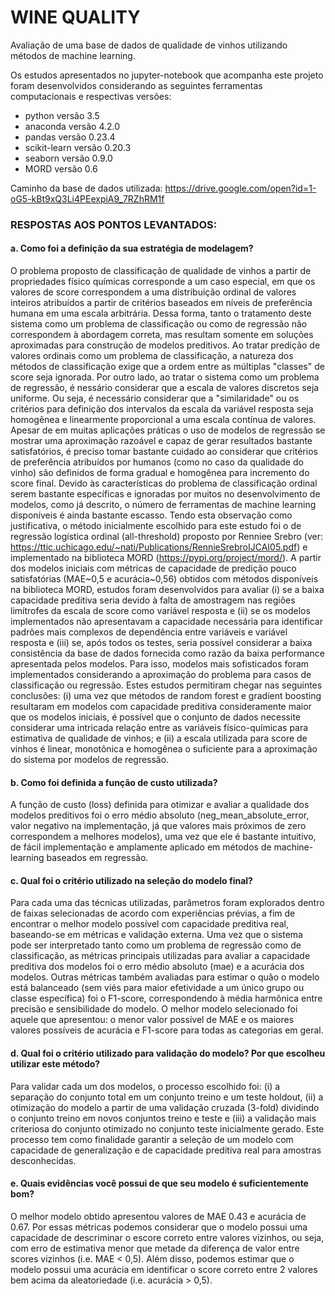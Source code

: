 # WINE QUALITY
Avaliação de uma base de dados de qualidade de vinhos utilizando métodos de machine learning.

Os estudos apresentados no jupyter-notebook que acompanha este projeto foram desenvolvidos considerando as seguintes ferramentas computacionais e respectivas versões:

- python versão 3.5
- anaconda versão 4.2.0
- pandas versão 0.23.4
- scikit-learn versão 0.20.3
- seaborn versão 0.9.0
- MORD versão 0.6

Caminho da base de dados utilizada: https://drive.google.com/open?id=1-oG5-kBt9xQ3Li4PEexpiA9_7RZhRM1f

### RESPOSTAS AOS PONTOS LEVANTADOS:

#### a. Como foi a definição da sua estratégia de modelagem?

O problema proposto de classificação de qualidade de vinhos a partir de propriedades físico químicas corresponde a um caso especial, em que os valores de score correspondem a uma distribuição ordinal de valores inteiros atribuídos a partir de critérios baseados em níveis de preferência humana em uma escala arbitrária. Dessa forma, tanto o tratamento deste sistema como um problema de classificação ou como de regressão não correspondem à abordagem correta, mas resultam somente em soluções aproximadas para construção de modelos preditivos. Ao tratar predição de valores ordinais como um problema de classificação, a natureza dos métodos de classificação exige que a ordem entre as múltiplas "classes" de score seja ignorada. Por outro lado, ao tratar o sistema como um problema de regressão, é nessário considerar que a escala de valores discretos seja uniforme. Ou seja, é necessário considerar que a "similaridade" ou os critérios para definição dos intervalos da escala da variável resposta seja homogênea e linearmente proporcional a uma escala contínua de valores. Apesar de em muitas aplicações práticas o uso de modelos de regressão se mostrar uma aproximação razoável e capaz de gerar resultados bastante satisfatórios, é preciso tomar bastante cuidado ao considerar que critérios de preferência atribuídos por humanos (como no caso da qualidade do vinho) são definidos de forma gradual e homogênea para incremento do score final.
Devido às características do problema de classificação ordinal serem bastante específicas e ignoradas por muitos no desenvolvimento de modelos, como já descrito, o número de ferramentas de machine learning disponíveis é ainda bastante escasso. Tendo esta observação como justificativa, o método inicialmente escolhido para este estudo foi o de regressão logística ordinal (all-threshold) proposto por Renniee Srebro (ver: https://ttic.uchicago.edu/~nati/Publications/RennieSrebroIJCAI05.pdf) e implementado na biblioteca MORD (https://pypi.org/project/mord/).
A partir dos modelos iniciais com métricas de capacidade de predição pouco satisfatórias (MAE~0,5 e acurácia~0,56) obtidos com métodos   disponíveis na biblioteca MORD, estudos foram desenvolvidos para avaliar (i) se a baixa capacidade preditiva seria devido à falta de amostragem nas regiões limítrofes da escala de score como variável resposta e (ii) se os modelos implementados não apresentavam a capacidade necessária para identificar padrões mais complexos de dependência entre variáveis e variável resposta e (iii) se, após todos os testes, seria possível considerar a baixa consistência da base de dados fornecida como razão da baixa performance apresentada pelos modelos.
Para isso, modelos mais sofisticados foram implementados considerando a aproximação do problema para casos de classificação ou regressão.
Estes estudos permitiram chegar nas seguintes conclusões: (i) uma vez que métodos de random forest e gradient boosting resultaram em modelos com capacidade preditiva consideramente maior que os modelos iniciais, é possível que o conjunto de dados necessite considerar uma intricada relação entre as variáveis físico-químicas para estimativa de qualidade de vinhos; e (ii) a escala utilizada para score de vinhos é linear, monotônica e homogênea o suficiente para a aproximação do sistema por modelos de regressão.

#### b. Como foi definida a função de custo utilizada?

A função de custo (loss) definida para otimizar e avaliar a qualidade dos modelos preditivos foi o erro médio absoluto (neg_mean_absolute_error, valor negativo na implementação, já que valores mais próximos de zero correspondem a melhores modelos), uma vez que ele é bastante intuitivo, de fácil implementação e amplamente aplicado em métodos de machine-learning baseados em regressão.

#### c. Qual foi o critério utilizado na seleção do modelo final?

Para cada uma das técnicas utilizadas, parâmetros foram explorados dentro de faixas selecionadas de acordo com experiências prévias, a fim de encontrar o melhor modelo possível com capacidade preditiva real, baseando-se em métricas e validação externa. Uma vez que o sistema pode ser interpretado tanto como um problema de regressão como de classificação, as métricas principais utilizadas para avaliar a capacidade preditiva dos modelos foi o erro médio absoluto (mae) e a acurácia dos modelos. Outras métricas também avaliadas para estimar o quão o modelo está balanceado (sem viés para maior efetividade a um único grupo ou classe específica) foi o F1-score, correspondendo à média harmônica entre precisão e sensibilidade do modelo. O melhor modelo selecionado foi aquele que apresentou: o menor valor possível de MAE e os maiores valores possíveis de acurácia e F1-score para todas as categorias em geral.

#### d. Qual foi o critério utilizado para validação do modelo? Por que escolheu utilizar este método?

Para validar cada um dos modelos, o processo escolhido foi: (i) a separação do conjunto total em um conjunto treino e um teste holdout, (ii) a otimização do modelo a partir de uma validação cruzada (3-fold) dividindo o conjunto treino em novos conjuntos treino e teste e (iii) a validação mais criteriosa do conjunto otimizado no conjunto teste inicialmente gerado. Este processo tem como finalidade garantir a seleção de um modelo com capacidade de generalização e de capacidade preditiva real para amostras desconhecidas. 

#### e. Quais evidências você possui de que seu modelo é suficientemente bom?

O melhor modelo obtido apresentou valores de MAE 0.43 e acurácia de 0.67. Por essas métricas podemos considerar que o modelo possui uma capacidade de descriminar o escore correto entre valores vizinhos, ou seja, com erro de estimativa menor que metade da diferença de valor entre scores vizinhos (i.e. MAE < 0,5). Além disso, podemos estimar que o modelo possui uma acurácia em identificar o score correto entre 2 valores bem acima da aleatoriedade (i.e. acurácia > 0,5).
